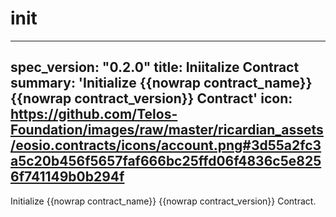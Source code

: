 <h1 class="contract">init</h1>

---
spec_version: "0.2.0"
title: Iniitalize Contract
summary: 'Initialize {{nowrap contract_name}} {{nowrap contract_version}} Contract'
icon: https://github.com/Telos-Foundation/images/raw/master/ricardian_assets/eosio.contracts/icons/account.png#3d55a2fc3a5c20b456f5657faf666bc25ffd06f4836c5e8256f741149b0b294f
---

Initialize {{nowrap contract_name}} {{nowrap contract_version}} Contract.
